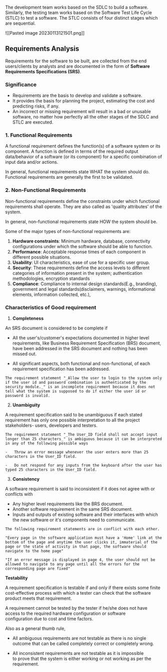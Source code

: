 The development team works based on the SDLC to build a software. Similarly, the testing team works based on the Software Test Life Cycle (STLC) to test a software. The STLC consists of four distinct stages which are sequential.

![[Pasted image 20230113121501.png]]

## Requirements Analysis

Requirements for the software to be built, are collected from the end users/clients by analysts and are documented in the form of **Software Requirements Specifications (SRS)**.

### Significance
-   Requirements are the basis to develop and validate a software. 
-   It provides the basis for planning the project, estimating the cost and predicting risks, if any. 
-   An incorrect or missing requirement will result in a bad or unusable software, no matter how perfectly all the other stages of the SDLC and STLC are executed.


### 1. Functional Requirements

A functional requirement defines the function(s) of a software system or its component. A function is defined in terms of the required output data/behavior of a software (or its component) for a specific combination of input data and/or actions.

In general, functional requirements state WHAT the system should do.
Functional requirements are generally the first to be validated.


### 2. Non-Functional Requirements

Non-functional requirements define the constraints under which functional requirements shall operate. They are also called as 'quality attributes' of the system.

In general, non-functional requirements state HOW the system should be.

Some of the major types of non-functional requirements are:

1.  **Hardware constraints**: Minimum hardware, database, connectivity configurations under which the software should be able to function.  
2.  **Performance**: Acceptable response times of each component in different possible situations. 
3.  **Usability**: UI characteristics, ease of use for a specific user group.
4.  **Security**: These requirements define the access levels to different categories of information present in the system; authentication methodologies, encryption standards 
5.  **Compliance**: Compliance to internal design standards(E.g., branding), government and legal standards(disclaimers, warnings, informational elements, information collected, etc.), 

### Characteristics of Good requirement

1. **Completeness**

An SRS document is considered to be complete if 

-   All the user's/customer's expectations documented in higher level requirements, like Business Requirement Specification (BRS) document, have been addressed in the SRS document and nothing has been missed out.
    
-   All significant aspects, both functional and non-functional, of each requirement specification has been addressed. 

```ad-example
The requirement statement "_Allow the user to login to the system only if the user id and password combination is authenticated by the security module._" is an incomplete requirement because it does not tell what the system is supposed to do if either the user id or password is invalid.
```


2. **Unambiguity**

A requirement specification said to be unambiguous if each stated requirement has only one possible interpretation to all the project stakeholders- users, developers and testers.

```ad-example
The requirement statement "_The User_ID field shall not accept input longer than 25 characters_" is ambiguous because it can be interpreted in any of the following possible ways

-   Throw an error message whenever the user enters more than 25 characters in the User_ID field.
    
-   Do not respond for any inputs from the keyboard after the user has typed 25 characters in the User_ID field.

```


3. **Consistency**

A software requirement is said to inconsistent if it does not agree with or conflicts with

-   Any higher level requirements like the BRS document.
-   Another software requirement in the same SRS document.
-   Inputs and outputs of existing software and their interfaces with which the new software or it's components need to communicate.
    
```ad-example
The following requirement statements are in conflict with each other.

"Every page in the software application must have a 'Home' link at the bottom of the page and anytime the user clicks it, immaterial of the page or the state of activity in that page, the software should navigate to the home page"

"If an error message is displayed in page 4, the user should not be allowed to navigate to any page until all the errors for the corresponding page are fixed"
```

**Testability**

A requirement specification is testable if and only if there exists some finite cost-effective process with which a tester can check that the software product meets that requirement.

A requirement cannot be tested by the tester if he/she does not have access to the required hardware configuration or software configuration due to cost and time factors.

Also as a general thumb rule,

-   All ambiguous requirements are not testable as there is no single outcome that can be called completely correct or completely wrong.
    
-   All inconsistent requirements are not testable as it is impossible to prove that the system is either working or not working as per the requirement.

